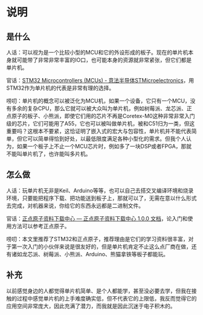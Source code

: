 # 说明

## 是什么

人话：可以视为是一个比较小型的MCU和它的外设形成的板子。现在的单片机本身就可能带了非常非常丰富的IO口，也可能本身的资源就非常紧张，但它们都是单片机。

官话：[STM32 Microcontrollers (MCUs) - 意法半导体STMicroelectronics](https://www.st.com/zh/microcontrollers-microprocessors/stm32-32-bit-arm-cortex-mcus.html)，用STM32作为单片机的代表是非常有理的选择。

唠叨：单片机的概念可以被泛化为MCU机，如果一个设备，它只有一个MCU，没有多余的复杂CPU，那么它就可以被大众叫为单片机，例如树莓派、龙芯派、正点原子的板子、小熊派，即使它们用的芯片不再是Coretex-M0这种非常非常入门级的芯片，它们可能用了A55，它也可以被叫做单片机，被和C51归为一类，但这重要吗？这根本不要紧，这恰证明了嵌入式的宏大与包容性，单片机并不能代表简单，但它可以简单得恰到好处，以最低限度满足各种小型化的需求。但我个人认为，如果一个板子上不止一个MCU芯片时，例如多了一块DSP或者FPGA，那就不能叫单片机了，也许能叫多片机。

## 怎么做

人话：玩单片机无非是Keil、Arduino等等，也可以自己去搭交叉编译环境和烧录环境，只要能把程序下载、把功能送到板子上，那就可以了，无需在意以什么形式去完成，对机器来说，你给它的东西永远都是二进制文件。

官话：[正点原子资料下载中心 — 正点原子资料下载中心 1.0.0 文档](http://47.111.11.73/docs/index.html)，论入门和使用方法可以参考正点原子。

唠叨：本文里推荐了STM32和正点原子，推荐理由是它们的学习资料很丰富，对于第一次入门的小伙伴来说是很友好的，但是单片机肯定不止这么点厂商在做，还有诸如龙芯派、树莓派、小熊派、Arduino、熊猫拿铁等板子都能玩。

## 补充

以前感觉身边的人都觉得单片机简单、是个人都能学，甚至没必要去学，但我在接触的过程中感觉单片机的上手难度确实低，但不代表它的上限低，我反而觉得它的应用空间非常庞大，因此充满了潜力，而我就是因此沉迷于电子积木的。

